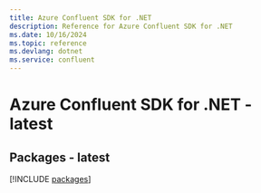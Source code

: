 ```yaml
---
title: Azure Confluent SDK for .NET
description: Reference for Azure Confluent SDK for .NET
ms.date: 10/16/2024
ms.topic: reference
ms.devlang: dotnet
ms.service: confluent
---
```

# Azure Confluent SDK for .NET - latest
## Packages - latest
[!INCLUDE [packages](confluent-index.md)]